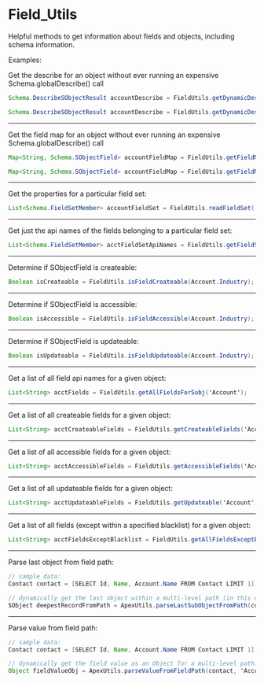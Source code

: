 # Field_Utils

Helpful methods to get information about fields and objects, including schema information.

Examples:

Get the describe for an object without ever running an expensive Schema.globalDescribe() call
```java
Schema.DescribeSObjectResult accountDescribe = FieldUtils.getDynamicDescribe('Account'); // string param version

Schema.DescribeSObjectResult accountDescribe = FieldUtils.getDynamicDescribe(accountRecord); // SObject param version
```
-------------------------
Get the field map for an object without ever running an expensive Schema.globalDescribe() call
```java
Map<String, Schema.SObjectField> accountFieldMap = FieldUtils.getFieldMap('Account'); // string param version

Map<String, Schema.SObjectField> accountFieldMap = FieldUtils.getFieldMap(accountRecord); // SObject param version
```
-------------------------
Get the properties for a particular field set:
```java
List<Schema.FieldSetMember> accountFieldSet = FieldUtils.readFieldSet( 'My_Field_Set',  'Account');
```
-------------------------
Get just the api names of the fields belonging to a particular field set:
```java
List<Schema.FieldSetMember> acctFieldSetApiNames = FieldUtils.getFieldSetFieldAPINames( 'My_Field_Set',  'Account');
```
-------------------------
Determine if SObjectField is createable:
```java
Boolean isCreateable = FieldUtils.isFieldCreateable(Account.Industry);
```
-------------------------
Determine if SObjectField is accessible:
```java
Boolean isAccessible = FieldUtils.isFieldAccessible(Account.Industry);
```
-------------------------
Determine if SObjectField is updateable:
```java
Boolean isUpdateable = FieldUtils.isFieldUpdateable(Account.Industry);
```
-------------------------
Get a list of all field api names for a given object:
```java
List<String> acctFields = FieldUtils.getAllFieldsForSobj('Account');
```
-------------------------
Get a list of all createable fields for a given object:
```java
List<String> acctCreateableFields = FieldUtils.getCreateableFields('Account');
```
-------------------------
Get a list of all accessible fields for a given object:
```java
List<String> acctAccessibleFields = FieldUtils.getAccessibleFields('Account');
```
-------------------------
Get a list of all updateable fields for a given object:
```java
List<String> acctUpdateableFields = FieldUtils.getUpdateable('Account');
```
-------------------------
Get a list of all fields (except within a specified blacklist) for a given object:
```java
List<String> acctFieldsExceptBlacklist = FieldUtils.getAllFieldsExceptBlacklist('Account', new List<String>{'PersonPronouns', 'PersonGenderIdentity'});
```
-------------------------
Parse last object from field path:
```java
// sample data:
Contact contact = [SELECT Id, Name, Account.Name FROM Contact LIMIT 1];

// dynamically get the last object within a multi-level path (in this case, User/Owner):
SObject deepestRecordFromPath = ApexUtils.parseLastSubObjectFromPath(contact, 'Account.Owner.Name');
```
-------------------------
Parse value from field path:
```java
// sample data:
Contact contact = [SELECT Id, Name, Account.Name FROM Contact LIMIT 1];

// dynamically get the field value as an Object for a multi-level path:
Object fieldValueObj = ApexUtils.parseValueFromFieldPath(contact, 'Account.Owner.Name');
```
